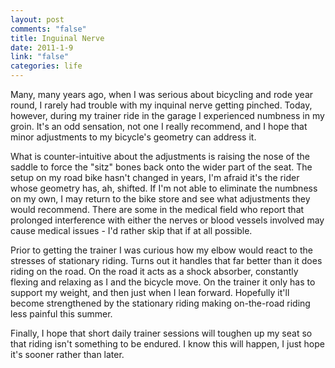 ```yaml
--- 
layout: post
comments: "false"
title: Inguinal Nerve
date: 2011-1-9
link: "false"
categories: life
---
```

Many, many years ago, when I was serious about bicycling and rode year round, I rarely had trouble with my inquinal nerve getting pinched. Today, however, during my trainer ride in the garage I experienced numbness in my groin. It's an odd sensation, not one I really recommend, and I hope that minor adjustments to my bicycle's geometry can address it.

What is counter-intuitive about the adjustments is raising the nose of the saddle to force the "sitz" bones back onto the wider part of the seat. The setup on my road bike hasn't changed in years, I'm afraid it's the rider whose geometry has, ah, shifted. If I'm not able to eliminate the numbness on my own, I may return to the bike store and see what adjustments they would recommend. There are some in the medical field who report that prolonged interference with either the nerves or blood vessels involved may cause medical issues - I'd rather skip that if at all possible.

Prior to getting the trainer I was curious how my elbow would react to the stresses of stationary riding. Turns out it handles that far better than it does riding on the road. On the road it acts as a shock absorber, constantly flexing and relaxing as I and the bicycle move. On the trainer it only has to support my weight, and then just when I lean forward. Hopefully it'll become strengthened by the stationary riding making on-the-road riding less painful this summer.

Finally, I hope that short daily trainer sessions will toughen up my seat so that riding isn't something to be endured. I know this will happen, I just hope it's sooner rather than later.
